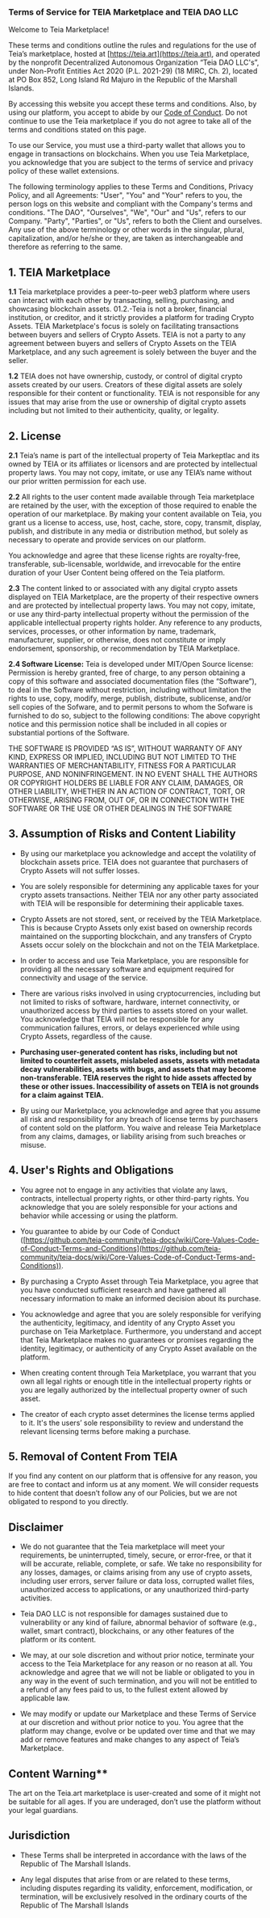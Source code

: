### Terms of Service for TEIA Marketplace and TEIA DAO LLC

Welcome to Teia Marketplace!

These terms and conditions outline the rules and regulations for the use of Teia’s marketplace, hosted at [https://teia.art](https://teia.art), and operated by the nonprofit Decentralized Autonomous Organization “Teia DAO LLC's”, under Non-Profit Entities Act 2020 (P.L. 2021-29) (18 MIRC, Ch. 2), located at PO Box 852, Long Island Rd Majuro in the Republic of the Marshall Islands.

By accessing this website you accept these terms and conditions. Also, by using our platform, you accept to abide by our [Code of Conduct](https://github.com/teia-community/teia-docs/wiki/Core-Values-Code-of-Conduct-Terms-and-Conditions). Do not continue to use the Teia marketplace if you do not agree to take all of the terms and conditions stated on this page.

To use our Service, you must use a third-party wallet that allows you to engage in transactions on blockchains. When you use Teia Marketplace, you acknowledge that you are subject to the terms of service and privacy policy of these wallet extensions.

The following terminology applies to these Terms and Conditions, Privacy Policy, and all Agreements: "User", "You" and "Your" refers to you, the person logs on this website and compliant with the Company's terms and conditions. "The DAO", "Ourselves", "We", "Our" and "Us", refers to our Company. "Party", "Parties", or "Us", refers to both the Client and ourselves. Any use of the above terminology or other words in the singular, plural, capitalization, and/or he/she or they, are taken as interchangeable and therefore as referring to the same.

## **1\. TEIA Marketplace**

**1.1** Teia marketplace provides a peer-to-peer web3 platform where users can interact with each other by transacting, selling, purchasing, and showcasing blockchain assets. 01.2.-Teia is not a broker, financial institution, or creditor, and it strictly provides a platform for trading Crypto Assets. TEIA Marketplace's focus is solely on facilitating transactions between buyers and sellers of Crypto Assets. TEIA is not a party to any agreement between buyers and sellers of Crypto Assets on the TEIA Marketplace, and any such agreement is solely between the buyer and the seller.

**1.2** TEIA does not have ownership, custody, or control of digital crypto assets created by our users. Creators of these digital assets are solely responsible for their content or functionality. TEIA is not responsible for any issues that may arise from the use or ownership of digital crypto assets including but not limited to their authenticity, quality, or legality.

## 2\. License

**2.1** Teia’s name is part of the intellectual property of Teia Markeptlac and its owned by TEIA or its affiliates or licensors and are protected by intellectual property laws. You may not copy, imitate, or use any TEIA’s name without our prior written permission for each use.

**2.2** All rights to the user content made available through Teia marketplace are retained by the user, with the exception of those required to enable the operation of our marketplace. By making your content available on Teia, you grant us a license to access, use, host, cache, store, copy, transmit, display, publish, and distribute in any media or distribution method, but solely as necessary to operate and provide services on our platform.

You acknowledge and agree that these license rights are royalty-free, transferable, sub-licensable, worldwide, and irrevocable for the entire duration of your User Content being offered on the Teia platform.

**2.3** The content linked to or associated with any digital crypto assets displayed on TEIA Marketplace, are the property of their respective owners and are protected by intellectual property laws. You may not copy, imitate, or use any third-party intellectual property without the permission of the applicable intellectual property rights holder. Any reference to any products, services, processes, or other information by name, trademark, manufacturer, supplier, or otherwise, does not constitute or imply endorsement, sponsorship, or recommendation by TEIA Marketplace.

**2.4 Software License:** Teia is developed under MIT/Open Source license: Permission is hereby granted, free of charge, to any person obtaining a copy of this software and associated documentation files (the “Software”), to deal in the Software without restriction, including without limitation the rights to use, copy, modify, merge, publish, distribute, sublicense, and/or sell copies of the Sofware, and to permit persons to whom the Sofware is furnished to do so, subject to the following conditions: The above copyright notice and this permission notice shall be included in all copies or substantial portions of the Software.

THE SOFTWARE IS PROVIDED “AS IS”, WITHOUT WARRANTY OF ANY KIND, EXPRESS OR IMPLIED, INCLUDING BUT NOT LIMITED TO THE WARRANTIES OF MERCHANTABILITY, FITNESS FOR A PARTICULAR PURPOSE, AND NONINFRINGEMENT. IN NO EVENT SHALL THE AUTHORS OR COPYRIGHT HOLDERS BE LIABLE FOR ANY CLAIM, DAMAGES, OR OTHER LIABILITY, WHETHER IN AN ACTION OF CONTRACT, TORT, OR OTHERWISE, ARISING FROM, OUT OF, OR IN CONNECTION WITH THE SOFTWARE OR THE USE OR OTHER DEALINGS IN THE SOFTWARE

## 3\. Assumption of Risks and Content Liability

- By using our marketplace you acknowledge and accept the volatility of blockchain assets price. TEIA does not guarantee that purchasers of Crypto Assets will not suffer losses.

- You are solely responsible for determining any applicable taxes for your crypto assets transactions. Neither TEIA nor any other party associated with TEIA will be responsible for determining their applicable taxes.

- Crypto Assets are not stored, sent, or received by the TEIA Marketplace. This is because Crypto Assets only exist based on ownership records maintained on the supporting blockchain, and any transfers of Crypto Assets occur solely on the blockchain and not on the TEIA Marketplace.

- In order to access and use Teia Marketplace, you are responsible for providing all the necessary software and equipment required for connectivity and usage of the service.

- There are various risks involved in using cryptocurrencies, including but not limited to risks of software, hardware, internet connectivity, or unauthorized access by third parties to assets stored on your wallet. You acknowledge that TEIA will not be responsible for any communication failures, errors, or delays experienced while using Crypto Assets, regardless of the cause.

- **Purchasing user-generated content has risks, including but not limited to counterfeit assets, mislabeled assets, assets with metadata decay vulnerabilities, assets with bugs, and assets that may become non-transferable. TEIA reserves the right to hide assets affected by these or other issues. Inaccessibility of assets on TEIA is not grounds for a claim against TEIA.**

- By using our Marketplace, you acknowledge and agree that you assume all risk and responsibility for any breach of license terms by purchasers of content sold on the platform. You waive and release Teia Marketplace from any claims, damages, or liability arising from such breaches or misuse.

## 4\. User's Rights and Obligations

- You agree not to engage in any activities that violate any laws, contracts, intellectual property rights, or other third-party rights. You acknowledge that you are solely responsible for your actions and behavior while accessing or using the platform.

- You guarantee to abide by our Code of Conduct ([https://github.com/teia-community/teia-docs/wiki/Core-Values-Code-of-Conduct-Terms-and-Conditions](https://github.com/teia-community/teia-docs/wiki/Core-Values-Code-of-Conduct-Terms-and-Conditions)).
  
- By purchasing a Crypto Asset through Teia Marketplace, you agree that you have conducted sufficient research and have gathered all necessary information to make an informed decision about its purchase.

- You acknowledge and agree that you are solely responsible for verifying the authenticity, legitimacy, and identity of any Crypto Asset you purchase on Teia Marketplace. Furthermore, you understand and accept that Teia Marketplace makes no guarantees or promises regarding the identity, legitimacy, or authenticity of any Crypto Asset available on the platform.

- When creating content through Teia Marketplace, you warrant that you own all legal rights or enough title in the intellectual property rights or you are legally authorized by the intellectual property owner of such asset.

- The creator of each crypto asset determines the license terms applied to it. It's the users’ sole responsibility to review and understand the relevant licensing terms before making a purchase.

## 5\. Removal of Content From TEIA

If you find any content on our platform that is offensive for any reason, you are free to contact and inform us at any moment. We will consider requests to hide content that doesn’t follow any of our Policies, but we are not obligated to respond to you directly.

## Disclaimer

- We do not guarantee that the Teia marketplace will meet your requirements, be uninterrupted, timely, secure, or error-free, or that it will be accurate, reliable, complete, or safe. We take no responsibility for any losses, damages, or claims arising from any use of crypto assets, including user errors, server failure or data loss, corrupted wallet files, unauthorized access to applications, or any unauthorized third-party activities.

- Teia DAO LLC is not responsible for damages sustained due to vulnerability or any kind of failure, abnormal behavior of software (e.g., wallet, smart contract), blockchains, or any other features of the platform or its content.

- We may, at our sole discretion and without prior notice, terminate your access to the Teia Marketplace for any reason or no reason at all. You acknowledge and agree that we will not be liable or obligated to you in any way in the event of such termination, and you will not be entitled to a refund of any fees paid to us, to the fullest extent allowed by applicable law.

- We may modify or update our Marketplace and these Terms of Service at our discretion and without prior notice to you. You agree that the platform may change, evolve or be updated over time and that we may add or remove features and make changes to any aspect of Teia’s Marketplace.

## Content Warning**

The art on the Teia.art marketplace is user-created and some of it might not be suitable for all ages. If you are underaged, don’t use the platform without your legal guardians.

## Jurisdiction

- These Terms shall be interpreted in accordance with the laws of the Republic of The Marshall Islands.

- Any legal disputes that arise from or are related to these terms, including disputes regarding its validity, enforcement, modification, or termination, will be exclusively resolved in the ordinary courts of the Republic of The Marshall Islands